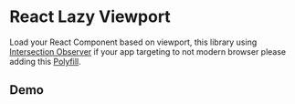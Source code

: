 # React Lazy Viewport

Load your React Component based on viewport, this library using [Intersection Observer](https://developer.mozilla.org/en-US/docs/Web/API/IntersectionObserver) if your app targeting to not modern browser please adding this [Polyfill](https://www.npmjs.com/package/intersection-observer).

## Demo
